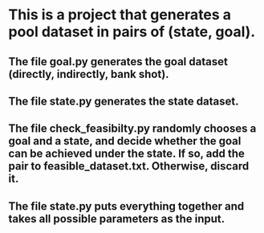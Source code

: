 # This is a project that generates a pool dataset in pairs of (state, goal).
## The file goal.py generates the goal dataset (directly, indirectly, bank shot).
## The file state.py generates the state dataset.
## The file check_feasibilty.py randomly chooses a goal and a state, and decide whether the goal can be achieved under the state. If so, add the pair to feasible_dataset.txt. Otherwise, discard it.
## The file state.py puts everything together and takes all possible parameters as the input.
